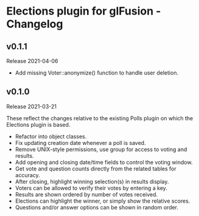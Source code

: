 # Elections plugin for glFusion - Changelog

## v0.1.1
Release 2021-04-06

  * Add missing Voter::anonymize() function to handle user deletion.

## v0.1.0
Release 2021-03-21

These reflect the changes relative to the existing Polls plugin on which the
Elections plugin is based.

  * Refactor into object classes.
  * Fix updating creation date whenever a poll is saved.
  * Remove UNIX-style permissions, use group for access to voting and results.
  * Add opening and closing date/time fields to control the voting window.
  * Get vote and question counts directly from the related tables for accuracy.
  * After closing, highlight winning selection(s) in results display.
  * Voters can be allowed to verify their votes by entering a key.
  * Results are shown ordered by number of votes received.
  * Elections can highlight the winner, or simply show the relative scores.
  * Questions and/or answer options can be shown in random order.
